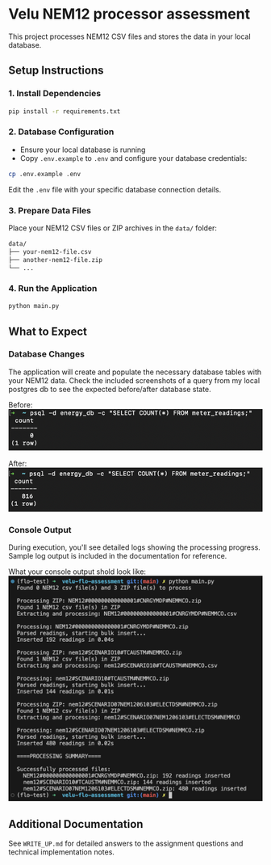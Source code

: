 # Velu NEM12 processor assessment

This project processes NEM12 CSV files and stores the data in your local database.

## Setup Instructions

### 1. Install Dependencies
```bash
pip install -r requirements.txt
```

### 2. Database Configuration
- Ensure your local database is running
- Copy `.env.example` to `.env` and configure your database credentials:
```bash
cp .env.example .env
```
Edit the `.env` file with your specific database connection details.

### 3. Prepare Data Files
Place your NEM12 CSV files or ZIP archives in the `data/` folder:
```
data/
├── your-nem12-file.csv
├── another-nem12-file.zip
└── ...
```

### 4. Run the Application
```bash
python main.py
```

## What to Expect

### Database Changes
The application will create and populate the necessary database tables with your NEM12 data. Check the included screenshots of a query from my local postgres db to see the expected before/after database state.

Before:
![Database Before](screenshots/db_before_processing.png)

After:
![Database After](screenshots/db_after_processing.png)

### Console Output
During execution, you'll see detailed logs showing the processing progress. Sample log output is included in the documentation for reference.

What your console output shold look like:
![Expected Logs](screenshots/expected_logs.png)

## Additional Documentation

See `WRITE_UP.md` for detailed answers to the assignment questions and technical implementation notes.